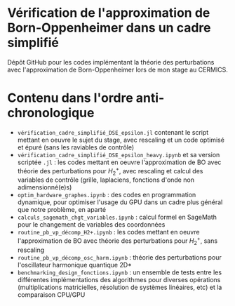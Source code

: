 # Vérification de l'approximation de Born-Oppenheimer dans un cadre simplifié
Dépôt GitHub pour les codes implémentant la théorie des perturbations avec l'approximation de Born-Oppenheimer lors de mon stage au CERMICS.


# Contenu dans l'ordre anti-chronologique

* `vérification_cadre_simplifié_DSE_epsilon.jl` contenant le script mettant en oeuvre le sujet du stage, avec rescaling et un code optimisé et épuré (sans les raviables de contrôle)
* `vérification_cadre_simplifié_DSE_epsilon_heavy.ipynb` et sa version scriptée `.jl` : les codes mettant en oeuvre l'approximation de BO avec théorie des perturbations pour $H_2^+$, avec rescaling et calcul des variables de contrôle (grille, laplaciens, fonctions d'onde non adimensionné(e)s)
* `optim_hardware_graphes.ipynb` : des codes en programmation dynamique, pour optimiser l'usage du GPU dans un cadre plus général que notre problème, en aparté
* `calculs_sagemath_chgt_variables.ipynb` : calcul formel en SageMath pour le changement de variables des coordonnées
* `routine_pb_vp_décomp_H2+.ipynb` : les codes mettant en oeuvre l'approximation de BO avec théorie des perturbations pour $H_2^+$, sans rescaling
* `routine_pb_vp_décomp_osc_harm.ipynb` : théorie des perturbations pour l'oscillateur harmonique quantique 2D*
* `benchmarking_design_fonctions.ipynb` : un ensemble de tests entre les différentes implémentations des algorithmes pour diverses opérations (multiplications matricielles, résolution de systèmes linéaires, etc) et la comparaison CPU/GPU
